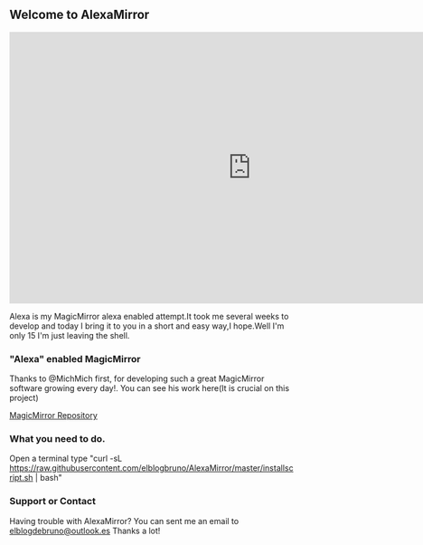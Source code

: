 ## Welcome to AlexaMirror

<iframe width="854" height="480" src="https://www.youtube.com/embed/I0a1GjF9JYk" frameborder="0" allowfullscreen></iframe>

Alexa is my MagicMirror alexa enabled attempt.It took me several weeks to develop and today I bring it to you in a short and easy way,I hope.Well I'm only 15 I'm just leaving the shell.

### "Alexa" enabled MagicMirror

Thanks to @MichMich first, for developing such a great MagicMirror software growing every day!.
You  can see his work here(It is crucial on this project) 

[MagicMirror Repository](https://github.com/MichMich/MagicMirror)

### What you need to do.
Open a terminal
type 
"curl -sL https://raw.githubusercontent.com/elblogbruno/AlexaMirror/master/installscript.sh | bash"

### Support or Contact

Having trouble with AlexaMirror? You can sent me an email to elblogdebruno@outlook.es
Thanks a lot!
